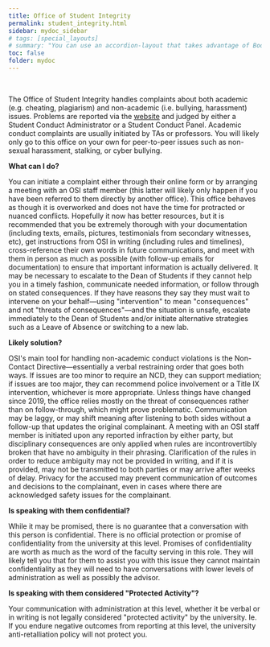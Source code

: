 ```yaml
---
title: Office of Student Integrity
permalink: student_integrity.html
sidebar: mydoc_sidebar
# tags: [special_layouts]
# summary: "You can use an accordion-layout that takes advantage of Bootstrap styling. This is useful for an FAQ page."
toc: false
folder: mydoc
---
```


<p>&nbsp;</p>

<p>The Office of Student Integrity handles complaints about both academic (e.g. cheating, plagiarism) and non-academic (i.e. bullying, harassment) issues. Problems are reported via the <a href="https://osi.gatech.edu/">website</a> and judged by either a Student Conduct Administrator or a Student Conduct Panel. Academic conduct complaints are usually initiated by TAs or professors. You will likely only go to this office on your own for peer-to-peer issues such as non-sexual harassment, stalking, or cyber bullying.</p>

<p><b>What can I do?</b></p>
   <p>You can initiate a complaint either through their online form or by arranging a meeting with an OSI staff member (this latter will likely only happen if you have been referred to them directly by another office). This office behaves as though it is overworked and does not have the time for protracted or nuanced conflicts. Hopefully it now has better resources, but it is recommended that you be extremely thorough with your documentation (including texts, emails, pictures, testimonials from secondary witnesses, etc), get instructions from OSI in writing (including rules and timelines), cross-reference their own words in future communications, and meet with them in person as much as possible (with follow-up emails for documentation) to ensure that important information is actually delivered. It may be necessary to escalate to the Dean of Students if they cannot help you in a timely fashion, communicate needed information, or follow through on stated consequences. If they have reasons they say they must wait to intervene on your behalf—using "intervention" to mean "consequences" and not "threats of consequences"—and the situation is unsafe, escalate immediately to the Dean of Students and/or initiate alternative strategies such as a Leave of Absence or switching to a new lab.</p>

<p><b>Likely solution?</b></p>
   <p>OSI's main tool for handling non-academic conduct violations is the Non-Contact Directive—essentially a verbal restraining order that goes both ways. If issues are too minor to require an NCD, they can support mediation; if issues are too major, they can recommend police involvement or a Title IX intervention, whichever is more appropriate. Unless things have changed since 2019, the office relies mostly on the threat of consequences rather than on follow-through, which might prove problematic. Communication may be laggy, or may shift meaning after listening to both sides without a follow-up that updates the original complainant. A meeting with an OSI staff member is initiated upon any reported infraction by either party, but disciplinary consequences are only applied when rules are incontrovertibly broken that have no ambiguity in their phrasing. Clarification of the rules in order to reduce ambiguity may not be provided in writing, and if it is provided, may not be transmitted to both parties or may arrive after weeks of delay. Privacy for the accused may prevent communication of outcomes and decisions to the complainant, even in cases where there are acknowledged safety issues for the complainant.</p>

<p><b>Is speaking with them confidential?</b></p>
   <p class="answer">While it may be promised, there is no guarantee that a conversation with this person is confidential. There is no official protection or promise of confidentiality from the university at this level. Promises of confidentiality are worth as much as the word of the faculty serving in this role. They will likely tell you that for them to assist you with this issue they cannot maintain confidentiality as they will need to have conversations with lower levels of administration as well as possibly the advisor.</p>

<p><b>Is speaking with them considered "Protected Activity"?</b></p>
   <p class="answer">Your communication with administration at this level, whether it be verbal or in writing is not legally considered "protected activity" by the university. Ie. If you endure negative outcomes from reporting at this level, the university anti-retalliation policy will not protect you.</p>